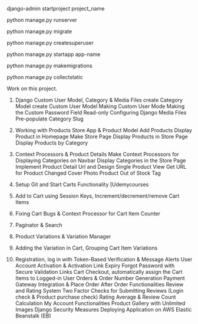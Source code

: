 django-admin startproject project_name

python manage.py runserver

python manage.py migrate

python manage.py createsuperuser

python manage.py startapp app-name

python manage.py makemigrations

python manage.py collectstatic

Work on this project.

1. Django Custom User Model, Category & Media Files
	create Category Model
	create Custom User Model
	Making Custom User Mode
	Making the Custom Password Field Read-only
	Configuring Django Media Files
	Pre-populate Category Slug
	
2. Working with Products 
	Store App & Product Model
	Add Products
	Display Product in Homepage
	Make Store Page
	Display Products in Store Page
	Display Products by Category

3. Context Processors & Product Details 
	Make Context Processors for Displaying Categories on Navbar
	Display Categories in the Store Page
	Implement Product Detail Url and Design
	Single Product View
	Get URL for Product
	Changed Cover Photo
	Product Out of Stock Tag

4. Setup Git and Start Carts Functionality [Udemycourses
5. Add to Cart using Session Keys, Increment/decrement/remove Cart Items
6. Fixing Cart Bugs & Context Processor for Cart Item Counter
7. Paginator & Search
8. Product Variations & Variation Manager
9. Adding the Variation in Cart, Grouping Cart Item Variations
10. Registration, log in with Token-Based Verification & Message Alerts
User Account Activation & Activation Link Expiry
Forgot Password with Secure Validation Links
Cart Checkout, automatically assign the Cart Items to Logged-in User
Orders & Order Number Generation
Payment Gateway Integration & Place Order
After Order Functionalities
Review and Rating System
Two Factor Checks for Submitting Reviews (Login check & Product purchase check)
Rating Average & Review Count Calculation
My Account Functionalities
Product Gallery with Unlimited Images
Django Security Measures
Deploying Application on AWS Elastic Beanstalk (EB)
